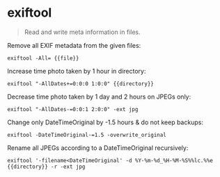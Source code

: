 exiftool
========

> Read and write meta information in files.

Remove all EXIF metadata from the given files:

    exiftool -All= {{file}}

Increase time photo taken by 1 hour in directory:

    exiftool "-AllDates+=0:0:0 1:0:0" {{directory}}

Decrease time photo taken by 1 day and 2 hours on JPEGs only:

    exiftool "-AllDates-=0:0:1 2:0:0" -ext jpg

Change only DateTimeOriginal by -1.5 hours & do not keep backups:

    exiftool -DateTimeOriginal-=1.5 -overwrite_original

Rename all JPEGs according to a DateTimeOriginal recursively:

    exiftool '-filename<DateTimeOriginal' -d %Y-%m-%d_%H-%M-%S%%lc.%%e {{directory}} -r -ext jpg
